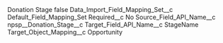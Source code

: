 <?xml version="1.0" encoding="UTF-8"?>
<CustomMetadata xmlns="http://soap.sforce.com/2006/04/metadata" xmlns:xsi="http://www.w3.org/2001/XMLSchema-instance" xmlns:xsd="http://www.w3.org/2001/XMLSchema">
    <label>Donation Stage</label>
    <protected>false</protected>
    <values>
        <field>Data_Import_Field_Mapping_Set__c</field>
        <value xsi:type="xsd:string">Default_Field_Mapping_Set</value>
    </values>
    <values>
        <field>Required__c</field>
        <value xsi:type="xsd:string">No</value>
    </values>
    <values>
        <field>Source_Field_API_Name__c</field>
        <value xsi:type="xsd:string">npsp__Donation_Stage__c</value>
    </values>
    <values>
        <field>Target_Field_API_Name__c</field>
        <value xsi:type="xsd:string">StageName</value>
    </values>
    <values>
        <field>Target_Object_Mapping__c</field>
        <value xsi:type="xsd:string">Opportunity</value>
    </values>
</CustomMetadata>
